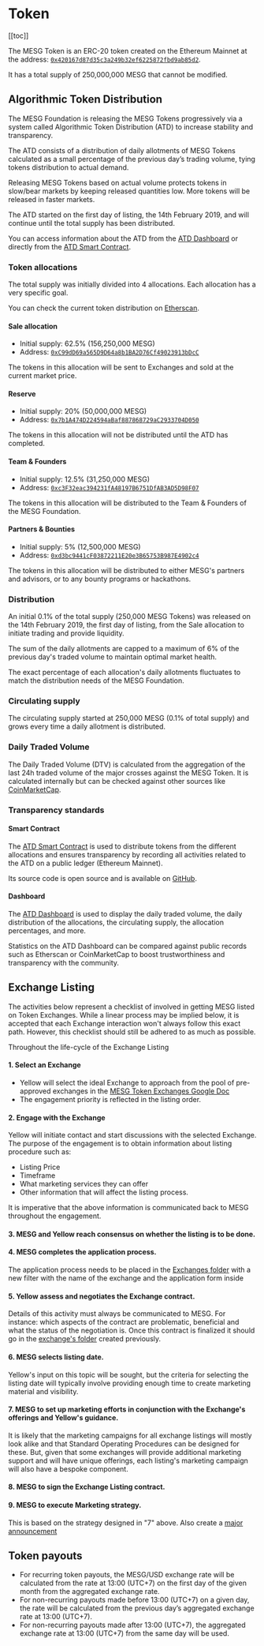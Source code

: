 # Token

[[toc]]

The MESG Token is an ERC-20 token created on the Ethereum Mainnet at the address: [`0x420167d87d35c3a249b32ef6225872fbd9ab85d2`](https://etherscan.io/token/0x420167d87d35c3a249b32ef6225872fbd9ab85d2).

It has a total supply of 250,000,000 MESG that cannot be modified.

## Algorithmic Token Distribution

The MESG Foundation is releasing the MESG Tokens progressively via a system called Algorithmic Token Distribution (ATD) to increase stability and transparency.

The ATD consists of a distribution of daily allotments of MESG Tokens calculated as a small percentage of the previous day’s trading volume, tying tokens distribution to actual demand.

Releasing MESG Tokens based on actual volume protects tokens in slow/bear markets by keeping released quantities low. More tokens will be released in faster markets.

The ATD started on the first day of listing, the 14th February 2019, and will continue until the total supply has been distributed.

You can access information about the ATD from the [ATD Dashboard](https://atd.mesg.com/) or directly from the [ATD Smart Contract](https://etherscan.io/address/0x7be1a4d7ea5b1a9e74762f388a06912c3ea0935b).

### Token allocations

The total supply was initially divided into 4 allocations. Each allocation has a very specific goal.

You can check the current token distribution on [Etherscan](https://etherscan.io/token/tokenholderchart/0x420167d87d35c3a249b32ef6225872fbd9ab85d2).

#### Sale allocation

- Initial supply: 62.5% (156,250,000 MESG)
- Address: [`0xC99dD69a565D9D64a8b1BA2D76Cf49023913bDcC`](https://etherscan.io/token/0x420167d87d35c3a249b32ef6225872fbd9ab85d2?a=0xC99dD69a565D9D64a8b1BA2D76Cf49023913bDcC)

The tokens in this allocation will be sent to Exchanges and sold at the current market price.

#### Reserve

- Initial supply: 20% (50,000,000 MESG)
- Address: [`0x7b1A474D224594aBaf887868729aC2933704D050`](https://etherscan.io/token/0x420167d87d35c3a249b32ef6225872fbd9ab85d2?a=0x7b1A474D224594aBaf887868729aC2933704D050)

The tokens in this allocation will not be distributed until the ATD has completed.

#### Team & Founders

- Initial supply: 12.5% (31,250,000 MESG)
- Address: [`0xc3F32eac394231fA48197B6751DfAB3AD5D98F07`](https://etherscan.io/token/0x420167d87d35c3a249b32ef6225872fbd9ab85d2?a=0xc3F32eac394231fA48197B6751DfAB3AD5D98F07)

The tokens in this allocation will be distributed to the Team & Founders of the MESG Foundation.

#### Partners & Bounties

- Initial supply: 5% (12,500,000 MESG)
- Address: [`0xd3bc9441cF03872211E20e3B65753B987E4902c4`](https://etherscan.io/token/0x420167d87d35c3a249b32ef6225872fbd9ab85d2?a=0xd3bc9441cF03872211E20e3B65753B987E4902c4)

The tokens in this allocation will be distributed to either MESG's partners and advisors, or to any bounty programs or hackathons.

### Distribution

An initial 0.1% of the total supply (250,000 MESG Tokens) was released on the 14th February 2019, the first day of listing, from the Sale allocation to initiate trading and provide liquidity.

The sum of the daily allotments are capped to a maximum of 6% of the previous day's traded volume to maintain optimal market health.

The exact percentage of each allocation's daily allotments fluctuates to match the distribution needs of the MESG Foundation.

### Circulating supply

The circulating supply started at 250,000 MESG (0.1% of total supply) and grows every time a daily allotment is distributed.

### Daily Traded Volume

The Daily Traded Volume (DTV) is calculated from the aggregation of the last 24h traded volume of the major crosses against the MESG Token. It is calculated internally but can be checked against other sources like [CoinMarketCap](https://coinmarketcap.com/currencies/mesg/).

### Transparency standards

#### Smart Contract

The [ATD Smart Contract](https://etherscan.io/address/0x7be1a4d7ea5b1a9e74762f388a06912c3ea0935b) is used to distribute tokens from the different allocations and ensures transparency by recording all activities related to the ATD on a public ledger (Ethereum Mainnet).

Its source code is open source and is available on [GitHub](https://github.com/mesg-foundation/atd).

#### Dashboard

The [ATD Dashboard](https://atd.mesg.com/) is used to display the daily traded volume, the daily distribution of the allocations, the circulating supply, the allocation percentages, and more.

Statistics on the ATD Dashboard can be compared against public records such as Etherscan or CoinMarketCap to boost trustworthiness and transparency with the community.

## Exchange Listing

The activities below represent a checklist of involved in getting MESG listed on Token Exchanges.
While a linear process may be implied below, it is accepted that each Exchange interaction won't always follow this exact path. However, this checklist should still be adhered to as much as possible.

Throughout the life-cycle of the Exchange Listing 

####  1. Select an Exchange

-  Yellow will select the ideal Exchange to approach from the pool of pre-approved exchanges in the [MESG Token Exchanges Google Doc](https://docs.google.com/spreadsheets/d/1Ks4YaVGldGDJd73k9IcMx2EDUfKJiKZlHcLBfPDe3mA/edit#gid=0)
-  The engagement priority is reflected in the listing order.

#### 2. Engage with the Exchange

Yellow will initiate contact and start discussions with the selected Exchange. The purpose of the engagement is to obtain information about listing procedure such as: 

- Listing Price
- Timeframe
- What marketing services they can offer
- Other information that will affect the listing process.

It is imperative that the above information is communicated back to MESG throughout the engagement.

#### 3. MESG and Yellow reach consensus on whether the listing is to be done.

#### 4. MESG completes the application process.

The application process needs to be placed in the [Exchanges folder](https://drive.google.com/drive/folders/1iRfsJhYntvceBhZnALdW7ckImbSART7j) with a new filter with the name of the exchange and the application form inside

#### 5. Yellow assess and negotiates the Exchange contract. 

Details of this activity must always be communicated to MESG. For instance: which aspects of the contract are problematic, beneficial and what the status of the negotiation is. 
Once this contract is finalized it should go in the [exchange's folder](https://drive.google.com/drive/folders/1iRfsJhYntvceBhZnALdW7ckImbSART7j) created previously.

#### 6. MESG selects listing date.

Yellow's input on this topic will be sought, but the criteria for selecting the listing date will typically involve providing enough time to create marketing material and visibility.

#### 7. MESG to set up marketing efforts in conjunction with the Exchange's offerings and Yellow's guidance.

It is likely that the marketing campaigns for all exchange listings will mostly look alike and that Standard Operating Procedures can be designed for these. But, given that some exchanges will provide additional marketing support and will have unique offerings, each listing's marketing campaign will also have a bespoke component.

#### 8. MESG to sign the Exchange Listing contract.

#### 9. MESG to execute Marketing strategy.

This is based on the strategy designed in "7" above.
Also create a [major announcement](/marketing/#announcements-on-social-media)

## Token payouts

- For recurring token payouts, the MESG/USD exchange rate will be calculated from the rate at 13:00 (UTC+7) on the first day of the given month from the aggregated exchange rate.
- For non-recurring payouts made before 13:00 (UTC+7) on a given day, the rate will be calculated from the previous day’s aggregated exchange rate at 13:00 (UTC+7).
- For non-recurring payouts made after 13:00 (UTC+7), the aggregated exchange rate at 13:00 (UTC+7) from the same day will be used.
